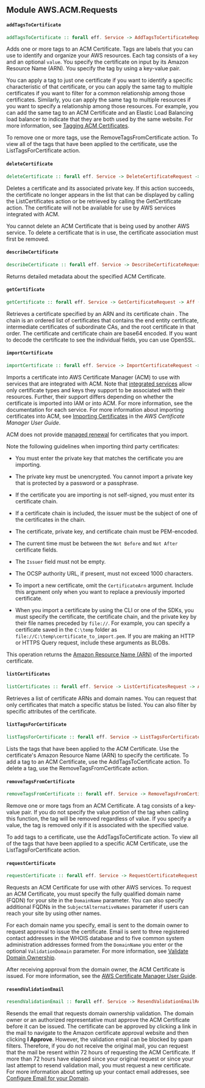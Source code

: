 ## Module AWS.ACM.Requests

#### `addTagsToCertificate`

``` purescript
addTagsToCertificate :: forall eff. Service -> AddTagsToCertificateRequest -> Aff (exception :: EXCEPTION | eff) Unit
```

<p>Adds one or more tags to an ACM Certificate. Tags are labels that you can use to identify and organize your AWS resources. Each tag consists of a <code>key</code> and an optional <code>value</code>. You specify the certificate on input by its Amazon Resource Name (ARN). You specify the tag by using a key-value pair. </p> <p>You can apply a tag to just one certificate if you want to identify a specific characteristic of that certificate, or you can apply the same tag to multiple certificates if you want to filter for a common relationship among those certificates. Similarly, you can apply the same tag to multiple resources if you want to specify a relationship among those resources. For example, you can add the same tag to an ACM Certificate and an Elastic Load Balancing load balancer to indicate that they are both used by the same website. For more information, see <a href="http://docs.aws.amazon.com/acm/latest/userguide/tags.html">Tagging ACM Certificates</a>. </p> <p>To remove one or more tags, use the <a>RemoveTagsFromCertificate</a> action. To view all of the tags that have been applied to the certificate, use the <a>ListTagsForCertificate</a> action. </p>

#### `deleteCertificate`

``` purescript
deleteCertificate :: forall eff. Service -> DeleteCertificateRequest -> Aff (exception :: EXCEPTION | eff) Unit
```

<p>Deletes a certificate and its associated private key. If this action succeeds, the certificate no longer appears in the list that can be displayed by calling the <a>ListCertificates</a> action or be retrieved by calling the <a>GetCertificate</a> action. The certificate will not be available for use by AWS services integrated with ACM. </p> <note> <p>You cannot delete an ACM Certificate that is being used by another AWS service. To delete a certificate that is in use, the certificate association must first be removed.</p> </note>

#### `describeCertificate`

``` purescript
describeCertificate :: forall eff. Service -> DescribeCertificateRequest -> Aff (exception :: EXCEPTION | eff) DescribeCertificateResponse
```

<p>Returns detailed metadata about the specified ACM Certificate.</p>

#### `getCertificate`

``` purescript
getCertificate :: forall eff. Service -> GetCertificateRequest -> Aff (exception :: EXCEPTION | eff) GetCertificateResponse
```

<p>Retrieves a certificate specified by an ARN and its certificate chain . The chain is an ordered list of certificates that contains the end entity certificate, intermediate certificates of subordinate CAs, and the root certificate in that order. The certificate and certificate chain are base64 encoded. If you want to decode the certificate to see the individual fields, you can use OpenSSL.</p>

#### `importCertificate`

``` purescript
importCertificate :: forall eff. Service -> ImportCertificateRequest -> Aff (exception :: EXCEPTION | eff) ImportCertificateResponse
```

<p>Imports a certificate into AWS Certificate Manager (ACM) to use with services that are integrated with ACM. Note that <a href="http://docs.aws.amazon.com/acm/latest/userguide/acm-services.html">integrated services</a> allow only certificate types and keys they support to be associated with their resources. Further, their support differs depending on whether the certificate is imported into IAM or into ACM. For more information, see the documentation for each service. For more information about importing certificates into ACM, see <a href="http://docs.aws.amazon.com/acm/latest/userguide/import-certificate.html">Importing Certificates</a> in the <i>AWS Certificate Manager User Guide</i>. </p> <note> <p>ACM does not provide <a href="http://docs.aws.amazon.com/acm/latest/userguide/acm-renewal.html">managed renewal</a> for certificates that you import.</p> </note> <p>Note the following guidelines when importing third party certificates:</p> <ul> <li> <p>You must enter the private key that matches the certificate you are importing.</p> </li> <li> <p>The private key must be unencrypted. You cannot import a private key that is protected by a password or a passphrase.</p> </li> <li> <p>If the certificate you are importing is not self-signed, you must enter its certificate chain.</p> </li> <li> <p>If a certificate chain is included, the issuer must be the subject of one of the certificates in the chain.</p> </li> <li> <p>The certificate, private key, and certificate chain must be PEM-encoded.</p> </li> <li> <p>The current time must be between the <code>Not Before</code> and <code>Not After</code> certificate fields.</p> </li> <li> <p>The <code>Issuer</code> field must not be empty.</p> </li> <li> <p>The OCSP authority URL, if present, must not exceed 1000 characters.</p> </li> <li> <p>To import a new certificate, omit the <code>CertificateArn</code> argument. Include this argument only when you want to replace a previously imported certificate.</p> </li> <li> <p>When you import a certificate by using the CLI or one of the SDKs, you must specify the certificate, the certificate chain, and the private key by their file names preceded by <code>file://</code>. For example, you can specify a certificate saved in the <code>C:\temp</code> folder as <code>file://C:\temp\certificate_to_import.pem</code>. If you are making an HTTP or HTTPS Query request, include these arguments as BLOBs. </p> </li> </ul> <p>This operation returns the <a href="http://docs.aws.amazon.com/general/latest/gr/aws-arns-and-namespaces.html">Amazon Resource Name (ARN)</a> of the imported certificate.</p>

#### `listCertificates`

``` purescript
listCertificates :: forall eff. Service -> ListCertificatesRequest -> Aff (exception :: EXCEPTION | eff) ListCertificatesResponse
```

<p>Retrieves a list of certificate ARNs and domain names. You can request that only certificates that match a specific status be listed. You can also filter by specific attributes of the certificate. </p>

#### `listTagsForCertificate`

``` purescript
listTagsForCertificate :: forall eff. Service -> ListTagsForCertificateRequest -> Aff (exception :: EXCEPTION | eff) ListTagsForCertificateResponse
```

<p>Lists the tags that have been applied to the ACM Certificate. Use the certificate's Amazon Resource Name (ARN) to specify the certificate. To add a tag to an ACM Certificate, use the <a>AddTagsToCertificate</a> action. To delete a tag, use the <a>RemoveTagsFromCertificate</a> action. </p>

#### `removeTagsFromCertificate`

``` purescript
removeTagsFromCertificate :: forall eff. Service -> RemoveTagsFromCertificateRequest -> Aff (exception :: EXCEPTION | eff) Unit
```

<p>Remove one or more tags from an ACM Certificate. A tag consists of a key-value pair. If you do not specify the value portion of the tag when calling this function, the tag will be removed regardless of value. If you specify a value, the tag is removed only if it is associated with the specified value. </p> <p>To add tags to a certificate, use the <a>AddTagsToCertificate</a> action. To view all of the tags that have been applied to a specific ACM Certificate, use the <a>ListTagsForCertificate</a> action. </p>

#### `requestCertificate`

``` purescript
requestCertificate :: forall eff. Service -> RequestCertificateRequest -> Aff (exception :: EXCEPTION | eff) RequestCertificateResponse
```

<p>Requests an ACM Certificate for use with other AWS services. To request an ACM Certificate, you must specify the fully qualified domain name (FQDN) for your site in the <code>DomainName</code> parameter. You can also specify additional FQDNs in the <code>SubjectAlternativeNames</code> parameter if users can reach your site by using other names. </p> <p>For each domain name you specify, email is sent to the domain owner to request approval to issue the certificate. Email is sent to three registered contact addresses in the WHOIS database and to five common system administration addresses formed from the <code>DomainName</code> you enter or the optional <code>ValidationDomain</code> parameter. For more information, see <a href="http://docs.aws.amazon.com/acm/latest/userguide/gs-acm-validate.html">Validate Domain Ownership</a>. </p> <p>After receiving approval from the domain owner, the ACM Certificate is issued. For more information, see the <a href="http://docs.aws.amazon.com/acm/latest/userguide/">AWS Certificate Manager User Guide</a>. </p>

#### `resendValidationEmail`

``` purescript
resendValidationEmail :: forall eff. Service -> ResendValidationEmailRequest -> Aff (exception :: EXCEPTION | eff) Unit
```

<p>Resends the email that requests domain ownership validation. The domain owner or an authorized representative must approve the ACM Certificate before it can be issued. The certificate can be approved by clicking a link in the mail to navigate to the Amazon certificate approval website and then clicking <b>I Approve</b>. However, the validation email can be blocked by spam filters. Therefore, if you do not receive the original mail, you can request that the mail be resent within 72 hours of requesting the ACM Certificate. If more than 72 hours have elapsed since your original request or since your last attempt to resend validation mail, you must request a new certificate. For more information about setting up your contact email addresses, see <a href="http://docs.aws.amazon.com/acm/latest/userguide/setup-email.html">Configure Email for your Domain</a>. </p>


